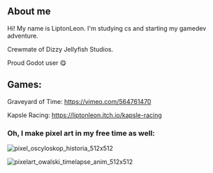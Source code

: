 ## About me ##
Hi! My name is LiptonLeon. I'm studying cs and starting my gamedev adventure.

Crewmate of Dizzy Jellyfish Studios.

Proud Godot user 😋

## Games: ##
Graveyard of Time: https://vimeo.com/564761470

Kapsle Racing: https://liptonleon.itch.io/kapsle-racing

### Oh, I make pixel art in my free time as well: ###

![pixel_oscyloskop_historia_512x512](https://user-images.githubusercontent.com/93220207/165401639-f0410edf-a2f3-479a-9af4-bd94f74a2667.gif)

![pixelart_owalski_timelapse_anim_512x512](https://user-images.githubusercontent.com/93220207/166160026-a15a8b5d-7d00-4099-b127-0439b9b91424.gif)
